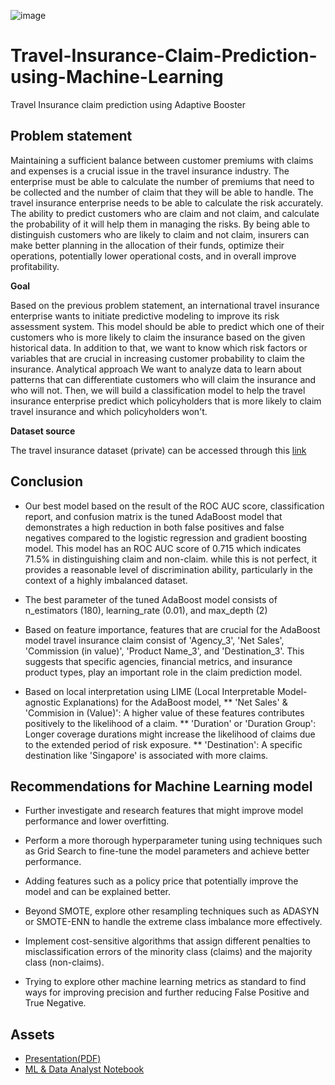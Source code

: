 ![image](https://images.unsplash.com/opengraph/1x1.png?blend=https%3A%2F%2Fimages.unsplash.com%2Fphoto-1530521954074-e64f6810b32d%3Fblend%3D000000%26blend-alpha%3D10%26blend-mode%3Dnormal%26crop%3Dfaces%252Cedges%26h%3D630%26mark%3Dhttps%253A%252F%252Fimages.unsplash.com%252Fopengraph%252Fsearch-input.png%253Fh%253D84%2526txt%253Dtravel%252Binsurance%2526txt-align%253Dmiddle%25252Cleft%2526txt-clip%253Dellipsis%2526txt-color%253D000000%2526txt-pad%253D80%2526txt-size%253D40%2526txt-width%253D660%2526w%253D750%2526auto%253Dformat%2526fit%253Dcrop%2526q%253D60%26mark-align%3Dmiddle%252Ccenter%26mark-w%3D750%26w%3D1200%26auto%3Dformat%26fit%3Dcrop%26q%3D60%26ixid%3DM3wxMjA3fDB8MXxzZWFyY2h8Nnx8dHJhdmVsJTIwaW5zdXJhbmNlfGVufDB8fHx8MTcxNTA4MjAxNXww%26ixlib%3Drb-4.0.3&blend-w=1&h=630&mark=https%3A%2F%2Fimages.unsplash.com%2Fopengraph%2Flogo.png&mark-align=top%2Cleft&mark-pad=50&mark-w=64&w=1200&auto=format&fit=crop&q=60)

# **Travel-Insurance-Claim-Prediction-using-Machine-Learning**
Travel Insurance claim prediction using Adaptive Booster

## **Problem statement**

Maintaining a sufficient balance between customer premiums with claims and expenses is a crucial issue in the travel insurance industry. The enterprise must be able to calculate the number of premiums that need to be collected and the number of claim that they will be able to handle. The travel insurance enterprise needs to be able to calculate the risk accurately. The ability to predict customers who are claim and not claim, and calculate the probability of it will help them in managing the risks. By being able to distinguish customers who are likely to claim and not claim, insurers can make better planning in the allocation of their funds, optimize their operations, potentially lower operational costs, and in overall improve profitability.

**Goal**

Based on the previous problem statement, an international travel insurance enterprise wants to initiate predictive modeling to improve its risk assessment system. This model should be able to predict which one of their customers who is more likely to claim the insurance based on the given historical data. In addition to that, we want to know which risk factors or variables that are crucial in increasing customer probability to claim the insurance.
Analytical approach
We want to analyze data to learn about patterns that can differentiate customers who will claim the insurance and who will not. Then, we will build a classification model to help the travel insurance enterprise predict which policyholders that is more likely to claim travel insurance and which policyholders won't.

**Dataset source**

The travel insurance dataset (private) can be accessed through this [link](https://drive.google.com/file/d/1emDTGFvku7UuuVT3W-EmEvg3i61QrIU-/view)

## **Conclusion**
	
* Our best model based on the result of the ROC AUC score, classification report, and confusion matrix is the tuned AdaBoost model that demonstrates a high reduction in both false positives and false negatives compared to the logistic regression and gradient boosting model. This model has an ROC AUC score of 0.715 which indicates 71.5% in distinguishing claim and non-claim. while this is not perfect, it provides a reasonable level of discrimination ability, particularly in the context of a highly imbalanced dataset.
	
* The best parameter of the tuned AdaBoost model consists of n_estimators (180), learning_rate (0.01), and max_depth (2)

* Based on feature importance, features that are crucial for the AdaBoost model travel insurance claim consist of 'Agency_3', 'Net Sales', 'Commission (in value)', 'Product Name_3', and 'Destination_3'. This suggests that specific agencies, financial metrics, and insurance product types, play an important role in the claim prediction model.

* Based on local interpretation using LIME (Local Interpretable Model-agnostic Explanations) for the AdaBoost model,
** 'Net Sales' & 'Commision in (Value)': A higher value of these features contributes positively to the likelihood of a claim.
** 'Duration' or 'Duration Group': Longer coverage durations might increase the likelihood of claims due to the extended period of risk exposure.
** 'Destination': A specific destination like 'Singapore' is associated with more claims.

## **Recommendations for Machine Learning model**

* Further investigate and research features that might improve model performance and lower overfitting.

* Perform a more thorough hyperparameter tuning using techniques such as Grid Search to fine-tune the model parameters and achieve better performance.

* Adding features such as a policy price that potentially improve the model and can be explained better.

* Beyond SMOTE, explore other resampling techniques such as ADASYN or SMOTE-ENN to handle the extreme class imbalance more effectively.

* Implement cost-sensitive algorithms that assign different penalties to misclassification errors of the minority class (claims) and the majority class (non-claims).

* Trying to explore other machine learning metrics as standard to find ways for improving precision and further reducing False Positive and True Negative.

## **Assets**
* [Presentation(PDF)](https://github.com/harishmuh/Travel-Insurance-CustomerClaim-Prediction-using-Machine-Learning/blob/main/Travel%20Insurance%20-%20Claim%20Prediction.pdf)
* [ML & Data Analyst Notebook](https://github.com/harishmuh/Travel-Insurance-CustomerClaim-Prediction-using-Machine-Learning/blob/main/travel_insurance%20%20-%20Harish%20Muhammad.ipynb)


